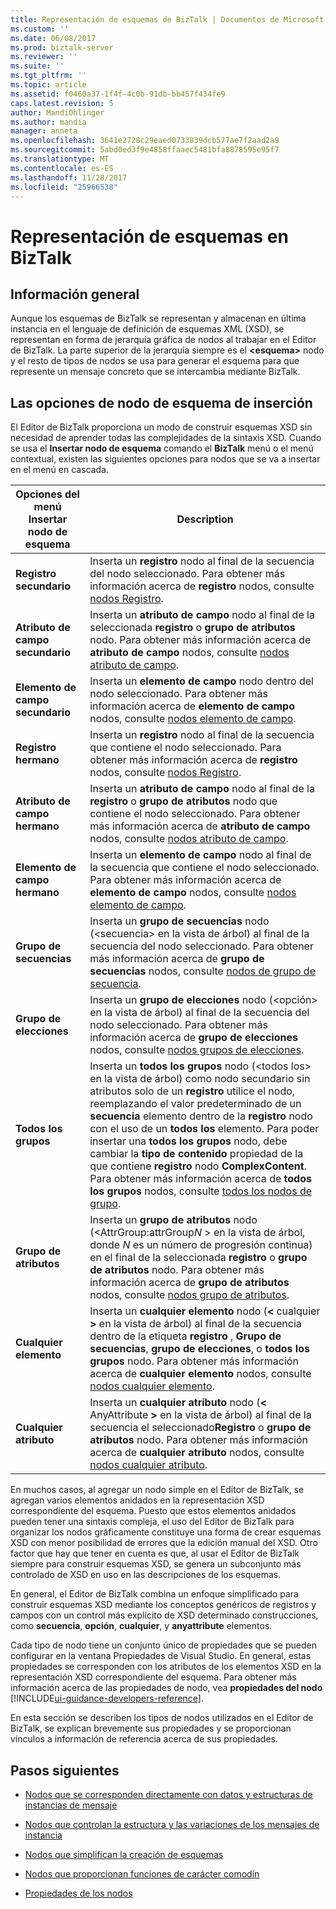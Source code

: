 ```yaml
---
title: Representación de esquemas de BizTalk | Documentos de Microsoft
ms.custom: ''
ms.date: 06/08/2017
ms.prod: biztalk-server
ms.reviewer: ''
ms.suite: ''
ms.tgt_pltfrm: ''
ms.topic: article
ms.assetid: f0460a37-1f4f-4c0b-91db-bb457f434fe9
caps.latest.revision: 5
author: MandiOhlinger
ms.author: mandia
manager: anneta
ms.openlocfilehash: 3641e2728c29eaed0733839dcb577ae7f2aad2a9
ms.sourcegitcommit: 5abd0ed3f9e4858ffaaec5481bfa8878595e95f7
ms.translationtype: MT
ms.contentlocale: es-ES
ms.lasthandoff: 11/28/2017
ms.locfileid: "25966538"
---
```

# <a name="biztalk-representation-of-schemas"></a>Representación de esquemas en BizTalk

## <a name="overview"></a>Información general
Aunque los esquemas de BizTalk se representan y almacenan en última instancia en el lenguaje de definición de esquemas XML (XSD), se representan en forma de jerarquía gráfica de nodos al trabajar en el Editor de BizTalk. La parte superior de la jerarquía siempre es el  **\<esquema\>**  nodo y el resto de tipos de nodos se usa para generar el esquema para que represente un mensaje concreto que se intercambia mediante BizTalk.  

## <a name="insert-schema-node-options"></a>Las opciones de nodo de esquema de inserción  
 El Editor de BizTalk proporciona un modo de construir esquemas XSD sin necesidad de aprender todas las complejidades de la sintaxis XSD. Cuando se usa el **Insertar nodo de esquema** comando el **BizTalk** menú o el menú contextual, existen las siguientes opciones para nodos que se va a insertar en el menú en cascada.  
  
|Opciones del menú Insertar nodo de esquema|Description|  
|------------------------------------|-----------------|  
|**Registro secundario**|Inserta un **registro** nodo al final de la secuencia del nodo seleccionado. Para obtener más información acerca de **registro** nodos, consulte [nodos Registro](../core/record-nodes.md).|  
|**Atributo de campo secundario**|Inserta un **atributo de campo** nodo al final de la seleccionada **registro** o **grupo de atributos** nodo. Para obtener más información acerca de **atributo de campo** nodos, consulte [nodos atributo de campo](../core/field-attribute-nodes.md).|  
|**Elemento de campo secundario**|Inserta un **elemento de campo** nodo dentro del nodo seleccionado. Para obtener más información acerca de **elemento de campo** nodos, consulte [nodos elemento de campo](../core/field-element-nodes.md).|  
|**Registro hermano**|Inserta un **registro** nodo al final de la secuencia que contiene el nodo seleccionado. Para obtener más información acerca de **registro** nodos, consulte [nodos Registro](../core/record-nodes.md).|  
|**Atributo de campo hermano**|Inserta un **atributo de campo** nodo al final de la **registro** o **grupo de atributos** nodo que contiene el nodo seleccionado. Para obtener más información acerca de **atributo de campo** nodos, consulte [nodos atributo de campo](../core/field-attribute-nodes.md).|  
|**Elemento de campo hermano**|Inserta un **elemento de campo** nodo al final de la secuencia que contiene el nodo seleccionado. Para obtener más información acerca de **elemento de campo** nodos, consulte [nodos elemento de campo](../core/field-element-nodes.md).|  
|**Grupo de secuencias**|Inserta un **grupo de secuencias** nodo (\<secuencia\> en la vista de árbol) al final de la secuencia del nodo seleccionado. Para obtener más información acerca de **grupo de secuencias** nodos, consulte [nodos de grupo de secuencia](../core/sequence-group-nodes.md).|  
|**Grupo de elecciones**|Inserta un **grupo de elecciones** nodo (\<opción\> en la vista de árbol) al final de la secuencia del nodo seleccionado. Para obtener más información acerca de **grupo de elecciones** nodos, consulte [nodos grupos de elecciones](../core/choice-group-nodes.md).|  
|**Todos los grupos**|Inserta un **todos los grupos** nodo (\<todos los\> en la vista de árbol) como nodo secundario sin atributos solo de un **registro** utilice el nodo, reemplazando el valor predeterminado de un **secuencia**  elemento dentro de la **registro** nodo con el uso de un **todos los** elemento. Para poder insertar una **todos los grupos** nodo, debe cambiar la **tipo de contenido** propiedad de la que contiene **registro** nodo **ComplexContent**. Para obtener más información acerca de **todos los grupos** nodos, consulte [todos los nodos de grupo](../core/all-group-nodes.md).|  
|**Grupo de atributos**|Inserta un **grupo de atributos** nodo (\<AttrGroup:attrGroup*N* \> en la vista de árbol, donde *N* es un número de progresión continua) en el final de la seleccionada **registro** o **grupo de atributos** nodo. Para obtener más información acerca de **grupo de atributos** nodos, consulte [nodos grupo de atributos](../core/attribute-group-nodes.md).|  
|**Cualquier elemento**|Inserta un **cualquier elemento** nodo (**\<** cualquier **\>**  en la vista de árbol) al final de la secuencia dentro de la etiqueta **registro** , **Grupo de secuencias**, **grupo de elecciones**, o **todos los grupos** nodo. Para obtener más información acerca de **cualquier elemento** nodos, consulte [nodos cualquier elemento](../core/any-element-nodes.md).|  
|**Cualquier atributo**|Inserta un **cualquier atributo** nodo (**\<** AnyAttribute **\>**  en la vista de árbol) al final de la secuencia el seleccionado**Registro** o **grupo de atributos** nodo. Para obtener más información acerca de **cualquier atributo** nodos, consulte [nodos cualquier atributo](../core/any-attribute-nodes.md).|  
  
 En muchos casos, al agregar un nodo simple en el Editor de BizTalk, se agregan varios elementos anidados en la representación XSD correspondiente del esquema. Puesto que estos elementos anidados pueden tener una sintaxis compleja, el uso del Editor de BizTalk para organizar los nodos gráficamente constituye una forma de crear esquemas XSD con menor posibilidad de errores que la edición manual del XSD. Otro factor que hay que tener en cuenta es que, al usar el Editor de BizTalk siempre para construir esquemas XSD, se genera un subconjunto más controlado de XSD en uso en las descripciones de los esquemas.  
  
 En general, el Editor de BizTalk combina un enfoque simplificado para construir esquemas XSD mediante los conceptos genéricos de registros y campos con un control más explícito de XSD determinado construcciones, como **secuencia**,  **opción**, **cualquier**, y **anyattribute** elementos.  
  
 Cada tipo de nodo tiene un conjunto único de propiedades que se pueden configurar en la ventana Propiedades de Visual Studio. En general, estas propiedades se corresponden con los atributos de los elementos XSD en la representación XSD correspondiente del esquema. Para obtener más información acerca de las propiedades de nodo, vea **propiedades del nodo** [!INCLUDE[ui-guidance-developers-reference](../includes/ui-guidance-developers-reference.md)].
  
 En esta sección se describen los tipos de nodos utilizados en el Editor de BizTalk, se explican brevemente sus propiedades y se proporcionan vínculos a información de referencia acerca de sus propiedades.  
  
## <a name="next-steps"></a>Pasos siguientes
  
-   [Nodos que se corresponden directamente con datos y estructuras de instancias de mensaje](../core/nodes-that-correspond-directly-to-message-instance-data-and-structure.md)  
  
-   [Nodos que controlan la estructura y las variaciones de los mensajes de instancia](../core/nodes-that-control-instance-message-structure-and-variations.md)  
  
-   [Nodos que simplifican la creación de esquemas](../core/nodes-that-simplify-schema-creation.md)  
  
-   [Nodos que proporcionan funciones de carácter comodín](../core/nodes-that-provide-wildcard-capabilities.md)  
  
-   [Propiedades de los nodos](../core/node-properties.md)
